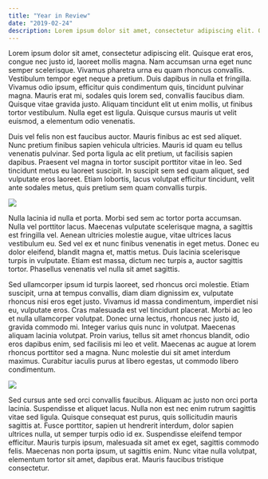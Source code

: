 ```yaml
---
title: "Year in Review"
date: "2019-02-24"
description: Lorem ipsum dolor sit amet, consectetur adipiscing elit. Quisque erat eros, congue nec justo id, laoreet mollis magna. Nam accumsan urna eget nunc semper scelerisque. Vivamus pharetra urna eu quam rhoncus convallis. Vestibulum tempor eget neque a pretium. Duis dapibus in nulla et fringilla. Vivamus odio ipsum, efficitur quis condimentum quis, tincidunt pulvinar magna. Mauris erat mi, sodales quis lorem sed, convallis faucibus diam. Quisque vitae gravida justo. Aliquam tincidunt elit ut enim mollis, ut finibus tortor vestibulum. Nulla eget est ligula. Quisque cursus mauris ut velit euismod, a elementum odio venenatis.
---
```

Lorem ipsum dolor sit amet, consectetur adipiscing elit. Quisque erat eros, congue nec justo id, laoreet mollis magna. Nam accumsan urna eget nunc semper scelerisque. Vivamus pharetra urna eu quam rhoncus convallis. Vestibulum tempor eget neque a pretium. Duis dapibus in nulla et fringilla. Vivamus odio ipsum, efficitur quis condimentum quis, tincidunt pulvinar magna. Mauris erat mi, sodales quis lorem sed, convallis faucibus diam. Quisque vitae gravida justo. Aliquam tincidunt elit ut enim mollis, ut finibus tortor vestibulum. Nulla eget est ligula. Quisque cursus mauris ut velit euismod, a elementum odio venenatis.

Duis vel felis non est faucibus auctor. Mauris finibus ac est sed aliquet. Nunc pretium finibus sapien vehicula ultricies. Mauris id quam eu tellus venenatis pulvinar. Sed porta ligula ac elit pretium, ut facilisis sapien dapibus. Praesent vel magna in tortor suscipit porttitor vitae in leo. Sed tincidunt metus eu laoreet suscipit. In suscipit sem sed quam aliquet, sed vulputate eros laoreet. Etiam lobortis, lacus volutpat efficitur tincidunt, velit ante sodales metus, quis pretium sem quam convallis turpis.


<img src="/images/blog/2-charts.png" />

Nulla lacinia id nulla et porta. Morbi sed sem ac tortor porta accumsan. Nulla vel porttitor lacus. Maecenas vulputate scelerisque magna, a sagittis est fringilla vel. Aenean ultricies molestie augue, vitae ultrices lacus vestibulum eu. Sed vel ex et nunc finibus venenatis in eget metus. Donec eu dolor eleifend, blandit magna et, mattis metus. Duis lacinia scelerisque turpis in vulputate. Etiam est massa, dictum nec turpis a, auctor sagittis tortor. Phasellus venenatis vel nulla sit amet sagittis.

Sed ullamcorper ipsum id turpis laoreet, sed rhoncus orci molestie. Etiam suscipit, urna at tempus convallis, diam diam dignissim ex, vulputate rhoncus nisi eros eget justo. Vivamus id massa condimentum, imperdiet nisi eu, vulputate eros. Cras malesuada est vel tincidunt placerat. Morbi ac leo et nulla ullamcorper volutpat. Donec urna lectus, rhoncus nec justo id, gravida commodo mi. Integer varius quis nunc in volutpat. Maecenas aliquam lacinia volutpat. Proin varius, tellus sit amet rhoncus blandit, odio eros dapibus enim, sed facilisis mi leo et velit. Maecenas ac augue at lorem rhoncus porttitor sed a magna. Nunc molestie dui sit amet interdum maximus. Curabitur iaculis purus at libero egestas, ut commodo libero condimentum.

<img src="/images/blog/2-charts.png" />


Sed cursus ante sed orci convallis faucibus. Aliquam ac justo non orci porta lacinia. Suspendisse et aliquet lacus. Nulla non est nec enim rutrum sagittis vitae sed ligula. Quisque consequat est purus, quis sollicitudin mauris sagittis at. Fusce porttitor, sapien ut hendrerit interdum, dolor sapien ultrices nulla, ut semper turpis odio id ex. Suspendisse eleifend tempor efficitur. Mauris turpis ipsum, malesuada sit amet ex eget, sagittis commodo felis. Maecenas non porta ipsum, ut sagittis enim. Nunc vitae nulla volutpat, elementum tortor sit amet, dapibus erat. Mauris faucibus tristique consectetur.
